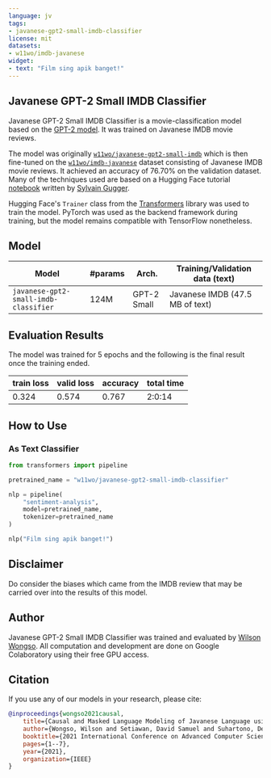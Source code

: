 ```yaml
---
language: jv
tags:
- javanese-gpt2-small-imdb-classifier
license: mit
datasets:
- w11wo/imdb-javanese
widget:
- text: "Film sing apik banget!"
---
```


## Javanese GPT-2 Small IMDB Classifier
Javanese GPT-2 Small IMDB Classifier is a movie-classification model based on the [GPT-2 model](https://cdn.openai.com/better-language-models/language_models_are_unsupervised_multitask_learners.pdf). It was trained on Javanese IMDB movie reviews.

The model was originally [`w11wo/javanese-gpt2-small-imdb`](https://huggingface.co/w11wo/javanese-gpt2-small-imdb) which is then fine-tuned on the [`w11wo/imdb-javanese`](https://huggingface.co/datasets/w11wo/imdb-javanese) dataset consisting of Javanese IMDB movie reviews. It achieved an accuracy of 76.70% on the validation dataset. Many of the techniques used are based on a Hugging Face tutorial [notebook](https://github.com/huggingface/notebooks/blob/master/examples/text_classification.ipynb) written by [Sylvain Gugger](https://github.com/sgugger).

Hugging Face's `Trainer` class from the [Transformers](https://huggingface.co/transformers) library was used to train the model. PyTorch was used as the backend framework during training, but the model remains compatible with TensorFlow nonetheless.

## Model
| Model                                 | #params  | Arch.           | Training/Validation data (text) |
|---------------------------------------|----------|-----------------|---------------------------------|
| `javanese-gpt2-small-imdb-classifier` |   124M   |   GPT-2 Small   | Javanese IMDB (47.5 MB of text) |

## Evaluation Results
The model was trained for 5 epochs and the following is the final result once the training ended.

| train loss | valid loss |  accuracy  | total time  |
|------------|------------|------------|-------------|
|    0.324   |    0.574   |   0.767    |   2:0:14    |

## How to Use
### As Text Classifier
```python
from transformers import pipeline

pretrained_name = "w11wo/javanese-gpt2-small-imdb-classifier"

nlp = pipeline(
    "sentiment-analysis",
    model=pretrained_name,
    tokenizer=pretrained_name
)

nlp("Film sing apik banget!")
```

## Disclaimer
Do consider the biases which came from the IMDB review that may be carried over into the results of this model.

## Author
Javanese GPT-2 Small IMDB Classifier was trained and evaluated by [Wilson Wongso](https://w11wo.github.io/). All computation and development are done on Google Colaboratory using their free GPU access.

## Citation

If you use any of our models in your research, please cite:

```bib
@inproceedings{wongso2021causal,
    title={Causal and Masked Language Modeling of Javanese Language using Transformer-based Architectures},
    author={Wongso, Wilson and Setiawan, David Samuel and Suhartono, Derwin},
    booktitle={2021 International Conference on Advanced Computer Science and Information Systems (ICACSIS)},
    pages={1--7},
    year={2021},
    organization={IEEE}
}
```
